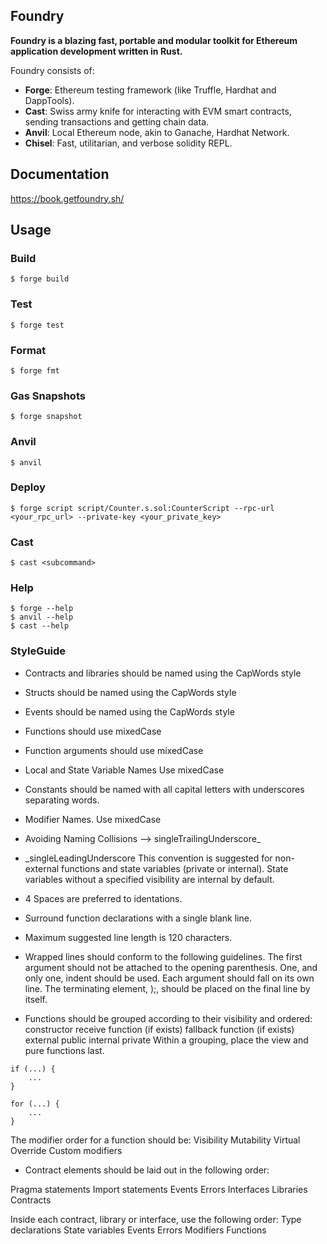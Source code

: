 ## Foundry

**Foundry is a blazing fast, portable and modular toolkit for Ethereum application development written in Rust.**

Foundry consists of:

-   **Forge**: Ethereum testing framework (like Truffle, Hardhat and DappTools).
-   **Cast**: Swiss army knife for interacting with EVM smart contracts, sending transactions and getting chain data.
-   **Anvil**: Local Ethereum node, akin to Ganache, Hardhat Network.
-   **Chisel**: Fast, utilitarian, and verbose solidity REPL.

## Documentation

https://book.getfoundry.sh/

## Usage

### Build

```shell
$ forge build
```

### Test

```shell
$ forge test
```

### Format

```shell
$ forge fmt
```

### Gas Snapshots

```shell
$ forge snapshot
```

### Anvil

```shell
$ anvil
```

### Deploy

```shell
$ forge script script/Counter.s.sol:CounterScript --rpc-url <your_rpc_url> --private-key <your_private_key>
```

### Cast

```shell
$ cast <subcommand>
```

### Help

```shell
$ forge --help
$ anvil --help
$ cast --help
```

### StyleGuide
- Contracts and libraries should be named using the CapWords style
- Structs should be named using the CapWords style
- Events should be named using the CapWords style
- Functions should use mixedCase
- Function arguments should use mixedCase
- Local and State Variable Names Use mixedCase
- Constants should be named with all capital letters with underscores separating words.
- Modifier Names. Use mixedCase
- Avoiding Naming Collisions --> singleTrailingUnderscore_
- _singleLeadingUnderscore
This convention is suggested for non-external functions and 
state variables (private or internal). State variables without 
a specified visibility are internal by default.
- 4 Spaces are preferred to identations.
- Surround function declarations with a single blank line.
- Maximum suggested line length is 120 characters.
- Wrapped lines should conform to the following guidelines.
The first argument should not be attached to the opening parenthesis.
One, and only one, indent should be used.
Each argument should fall on its own line.
The terminating element, );, should be placed on the final line by itself.

- Functions should be grouped according to their visibility and ordered:
constructor
receive function (if exists)
fallback function (if exists)
external
public
internal
private
Within a grouping, place the view and pure functions last.
```solidity
if (...) {
    ...
}

for (...) {
    ...
}
```
The modifier order for a function should be:
Visibility
Mutability
Virtual
Override
Custom modifiers

- Contract elements should be laid out in the following order:

Pragma statements
Import statements
Events
Errors
Interfaces
Libraries
Contracts

Inside each contract, library or interface, use the following order:
Type declarations
State variables
Events
Errors
Modifiers
Functions